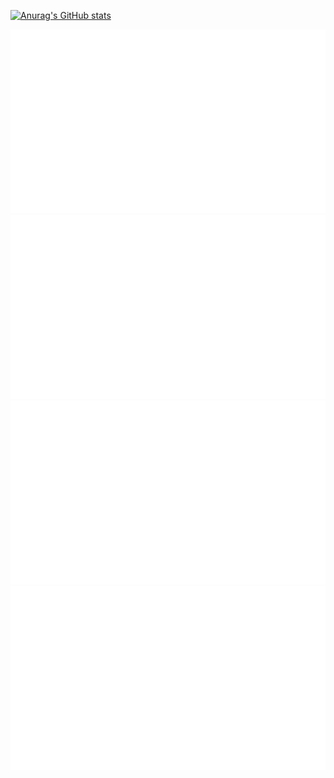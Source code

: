 [![Anurag's GitHub stats](https://github-readme-stats.vercel.app/api?username=knightmar)](https://github.com/knightmar/github-readme-stats)


![](https://raw.githubusercontent.com/knightmar/github-stats/master/generated/overview.svg#gh-dark-mode-only)
![](https://raw.githubusercontent.com/knightmar/github-stats/master/generated/overview.svg#gh-light-mode-only)
![](https://raw.githubusercontent.com/knightmar/github-stats/master/generated/languages.svg#gh-dark-mode-only)
![](https://raw.githubusercontent.com/knightmar/github-stats/master/generated/languages.svg#gh-light-mode-only)
